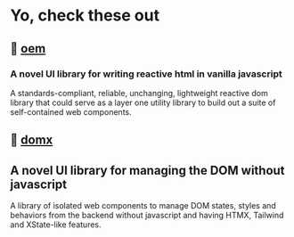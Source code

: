 # Yo, check these out

## 🔗 [oem](oem.js.org)
### A novel UI library for writing reactive html in vanilla javascript
A standards-compliant, reliable, unchanging, lightweight reactive dom library that could serve as a layer one utility library to build out a suite of self-contained web components.

## 🔗 [domx](domx.js.org)
## A novel UI library for managing the DOM without javascript
A library of isolated web components to manage DOM states, styles and behaviors from the backend without javascript and having HTMX, Tailwind and XState-like features.
